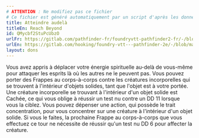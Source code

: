 ```yaml
---
# ATTENTION : Ne modifiez pas ce fichier
# Ce fichier est généré automatiquement par un script d'après les données du module Foundry VTT officiel et de sa traduction
title: Atteindre audelà
titleEn: Reach Beyond
id: QMycbf2StuPcUbzO
urlFr: https://gitlab.com/pathfinder-fr/foundryvtt-pathfinder2-fr/-/blob/master/data/feats/QMycbf2StuPcUbzO.htm
urlEn: https://gitlab.com/hooking/foundry-vtt---pathfinder-2e/-/blob/master/packs/data/feats.db/reach-beyond.json
layout: dons
---
```

Vous avez appris à déplacer votre énergie spirituelle au-delà de vous-même pour attaquer les esprits là où les autres ne le peuvent pas. Vous pouvez porter des Frappes au corps-à-corps contre les créatures incorporelles qui se trouvent à l'intérieur d'objets solides, tant que l'objet est à votre portée. Une créature incorporelle se trouvant à l'intérieur d'un objet solide est Cachée, ce qui vous oblige à réussir un test nu contre un DD 11 lorsque vous la ciblez. Vous pouvez dépenser une action, qui possède le trait concentration, pour vous concentrer sur une créature à l'intérieur d'un objet solide. Si vous le faites, la prochaine Frappe au corps-à-corps que vous effectuez ce tour ne nécessite de réussir qu'un test nu DD 6 pour affecter la créature.
